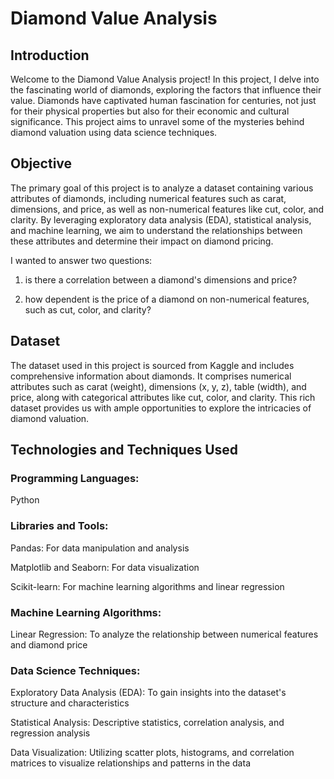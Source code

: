 # Diamond Value Analysis

## Introduction

Welcome to the Diamond Value Analysis project! In this project, I delve into the fascinating world of diamonds, exploring the factors that influence their value. Diamonds have captivated human fascination for centuries, not just for their physical properties but also for their economic and cultural significance. This project aims to unravel some of the mysteries behind diamond valuation using data science techniques.

## Objective

The primary goal of this project is to analyze a dataset containing various attributes of diamonds, including numerical features such as carat, dimensions, and price, as well as non-numerical features like cut, color, and clarity. By leveraging exploratory data analysis (EDA), statistical analysis, and machine learning, we aim to understand the relationships between these attributes and determine their impact on diamond pricing.

I wanted to answer two questions:

1) is there a correlation between a diamond's dimensions and price?

2) how dependent is the price of a diamond on non-numerical features, such as cut, color, and clarity?

## Dataset

The dataset used in this project is sourced from Kaggle and includes comprehensive information about diamonds. It comprises numerical attributes such as carat (weight), dimensions (x, y, z), table (width), and price, along with categorical attributes like cut, color, and clarity. This rich dataset provides us with ample opportunities to explore the intricacies of diamond valuation.

## Technologies and Techniques Used

### Programming Languages:

Python

### Libraries and Tools:

Pandas: For data manipulation and analysis

Matplotlib and Seaborn: For data visualization

Scikit-learn: For machine learning algorithms and linear regression

### Machine Learning Algorithms:

Linear Regression: To analyze the relationship between numerical features and diamond price

### Data Science Techniques:

Exploratory Data Analysis (EDA): To gain insights into the dataset's structure and characteristics

Statistical Analysis: Descriptive statistics, correlation analysis, and regression analysis

Data Visualization: Utilizing scatter plots, histograms, and correlation matrices to visualize relationships and patterns in the data
